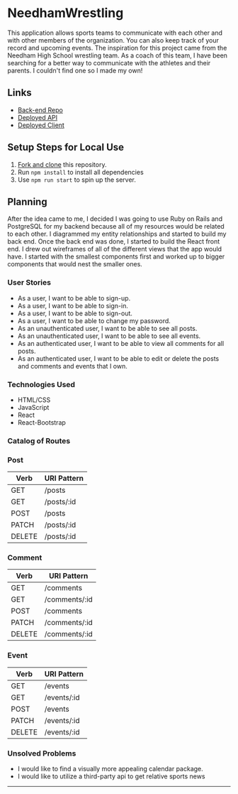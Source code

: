 # NeedhamWrestling

This application allows sports teams to communicate with each other and with other members of the organization. You can also keep track of your record and upcoming events. The inspiration for this project came from the Needham High School wrestling team. As a coach of this team, I have been searching for a better way to communicate with the athletes and their parents. I couldn't find one so I made my own!

## Links

- [Back-end Repo](https://github.com/ghood97/NeedhamWrestling-api)
- [Deployed API](https://needham-wrestling-api.herokuapp.com)
- [Deployed Client](https://ghood97.github.io/NeedhamWrestling/)

## Setup Steps for Local Use

1. [Fork and clone](https://git.generalassemb.ly/ga-wdi-boston/meta/wiki/ForkAndClone) this repository.
1. Run `npm install` to install all dependencies
1. Use `npm run start` to spin up the server.

## Planning

After the idea came to me, I decided I was going to use Ruby on Rails and PostgreSQL for my backend because all of my resources would be related to each other. I diagrammed my entity relationships and started to build my back end. Once the back end was done, I started to build the React front end. I drew out wireframes of all of the different views that the app would have. I started with the smallest components first and worked up to bigger components that would nest the smaller ones.

### User Stories

- As a user, I want to be able to sign-up.
- As a user, I want to be able to sign-in.
- As a user, I want to be able to sign-out.
- As a user, I want to be able to change my password.
- As an unauthenticated user, I want to be able to see all posts.
- As an unauthenticated user, I want to be able to see all events.
- As an authenticated user, I want to be able to view all comments for all posts.
- As an authenticated user, I want to be able to edit or delete the posts and comments and events that I own.

### Technologies Used

- HTML/CSS
- JavaScript
- React
- React-Bootstrap

### Catalog of Routes
### **Post**
Verb         |	URI Pattern
------------ | -------------
GET | /posts
GET | /posts/:id
POST | /posts
PATCH | /posts/:id
DELETE | /posts/:id

### **Comment**
Verb         |	URI Pattern
------------ | -------------
GET | /comments
GET | /comments/:id
POST | /comments
PATCH | /comments/:id
DELETE | /comments/:id

### **Event**
Verb         |	URI Pattern
------------ | -------------
GET | /events
GET | /events/:id
POST | /events
PATCH | /events/:id
DELETE | /events/:id

### Unsolved Problems

- I would like to find a visually more appealing calendar package.
- I would like to utilize a third-party api to get relative sports news
<hr />

